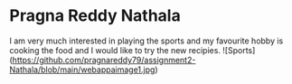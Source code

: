 
# Pragna Reddy Nathala
I am very much interested in playing the sports and my favourite hobby is cooking the food and I would like to try the new recipies.
![Sports] (https://github.com/pragnareddy79/assignment2-Nathala/blob/main/webappaimage1.jpg)
